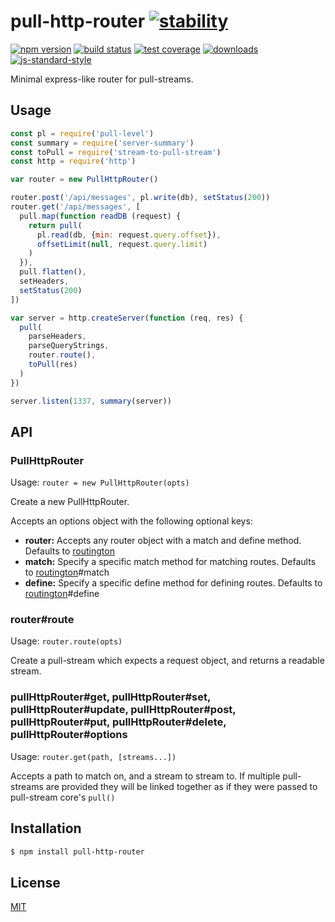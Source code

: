 # pull-http-router [![stability][0]][1]
[![npm version][2]][3] [![build status][4]][5] [![test coverage][6]][7]
[![downloads][8]][9] [![js-standard-style][10]][11]

Minimal express-like router for pull-streams.

## Usage
```js
const pl = require('pull-level')
const summary = require('server-summary')
const toPull = require('stream-to-pull-stream')
const http = require('http')

var router = new PullHttpRouter()

router.post('/api/messages', pl.write(db), setStatus(200))
router.get('/api/messages', [
  pull.map(function readDB (request) {
    return pull(
      pl.read(db, {min: request.query.offset}),
      offsetLimit(null, request.query.limit)
    )
  }),
  pull.flatten(),
  setHeaders,
  setStatus(200)
])

var server = http.createServer(function (req, res) {
  pull(
    parseHeaders,
    parseQueryStrings,
    router.route(),
    toPull(res)
  )
})

server.listen(1337, summary(server))
```

## API
### PullHttpRouter

Usage: `router = new PullHttpRouter(opts)`

Create a new PullHttpRouter.

Accepts an options object with the following optional keys:
- __router:__  Accepts any router object with a match and define method. Defaults to [routington][routington]
- __match:__ Specify a specific match method for matching routes. Defaults to [routington][routington]#match
- __define:__ Specify a specific define method for defining routes. Defaults to [routington][routington]#define

### router#route

Usage: `router.route(opts)`

Create a pull-stream which expects a request object, and returns a readable stream.

### pullHttpRouter#get, pullHttpRouter#set, pullHttpRouter#update, pullHttpRouter#post, pullHttpRouter#put, pullHttpRouter#delete, pullHttpRouter#options

Usage: `router.get(path, [streams...])`

Accepts a path to match on, and a stream to stream to. If multiple pull-streams are provided they will be linked together as if they were passed to pull-stream core's `pull()` 


## Installation
```sh
$ npm install pull-http-router
```

## License
[MIT](https://tldrlegal.com/license/mit-license)

[routington]: https://github.com/pillarjs/routington
[0]: https://img.shields.io/badge/stability-experimental-orange.svg?style=flat-square
[1]: https://nodejs.org/api/documentation.html#documentation_stability_index
[2]: https://img.shields.io/npm/v/pull-http-router.svg?style=flat-square
[3]: https://npmjs.org/package/pull-http-router
[4]: https://img.shields.io/travis/JDvorak/pull-http-router/master.svg?style=flat-square
[5]: https://travis-ci.org/JDvorak/pull-http-router
[6]: https://img.shields.io/codecov/c/github/JDvorak/pull-http-router/master.svg?style=flat-square
[7]: https://codecov.io/github/JDvorak/pull-http-router
[8]: http://img.shields.io/npm/dm/pull-http-router.svg?style=flat-square
[9]: https://npmjs.org/package/pull-http-router
[10]: https://img.shields.io/badge/code%20style-standard-brightgreen.svg?style=flat-square
[11]: https://github.com/feross/standard
